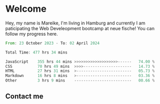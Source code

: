 # Welcome

Hey, my name is Mareike, I'm living in Hamburg and currently I am paticipating the Web Develeopment bootcamp at neue fische!
You can follow my progress here.

<!--START_SECTION:waka-->

```rust
From: 23 October 2023 - To: 02 April 2024

Total Time: 477 hrs 34 mins

JavaScript    355 hrs 44 mins >>>>>>>>>>>>>>>>>>>------   74.00 %
CSS           70 hrs 49 mins  >>>>---------------------   14.73 %
HTML          27 hrs 31 mins  >------------------------   05.73 %
Markdown      16 hrs 8 mins   >------------------------   03.36 %
Other         3 hrs 9 mins    -------------------------   00.66 %
```

<!--END_SECTION:waka-->

## Contact me



